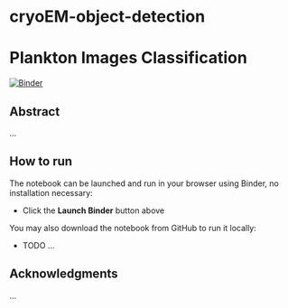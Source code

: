 # cryoEM-object-detection

# Plankton Images Classification

[![Binder](https://mybinder.org/badge_logo.svg)](https://mybinder.org/v2/gh/scivision-gallery/cryoEM-object-detection.git/main?labpath=CryoEM%20Example%20-%20Synthetic%20and%20EMPIAR.ipynb)

## Abstract
...

## How to run

The notebook can be launched and run in your browser using Binder, no installation necessary:
* Click the **Launch Binder** button above

You may also download the notebook from GitHub to run it locally:
* TODO ...

## Acknowledgments
...
